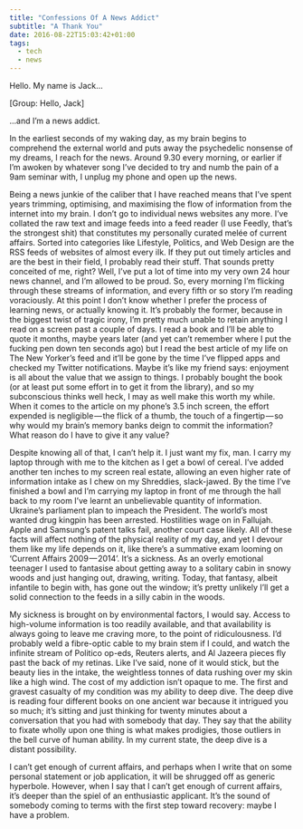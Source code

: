 ```yaml
---
title: "Confessions Of A News Addict"
subtitle: "A Thank You"
date: 2016-08-22T15:03:42+01:00
tags:
  - tech
  - news
---
```


Hello. My name is Jack…

[Group: Hello, Jack]

…and I’m a news addict.

In the earliest seconds of my waking day, as my brain begins to comprehend the external world and puts away the psychedelic nonsense of my dreams, I reach for the news. Around 9.30 every morning, or earlier if I’m awoken by whatever song I’ve decided to try and numb the pain of a 9am seminar with, I unplug my phone and open up the news.

Being a news junkie of the caliber that I have reached means that I’ve spent years trimming, optimising, and maximising the flow of information from the internet into my brain. I don’t go to individual news websites any more. I’ve collated the raw text and image feeds into a feed reader (I use Feedly, that’s the strongest shit) that constitutes my personally curated melée of current affairs. Sorted into categories like Lifestyle, Politics, and Web Design are the RSS feeds of websites of almost every ilk. If they put out timely articles and are the best in their field, I probably read their stuff. That sounds pretty conceited of me, right? Well, I’ve put a lot of time into my very own 24 hour news channel, and I’m allowed to be proud.
So, every morning I’m flicking through these streams of information, and every fifth or so story I’m reading voraciously. At this point I don’t know whether I prefer the process of learning news, or actually knowing it. It’s probably the former, because in the biggest twist of tragic irony, I’m pretty much unable to retain anything I read on a screen past a couple of days. I read a book and I’ll be able to quote it months, maybe years later (and yet can’t remember where I put the fucking pen down ten seconds ago) but I read the best article of my life on The New Yorker’s feed and it’ll be gone by the time I’ve flipped apps and checked my Twitter notifications. Maybe it’s like my friend says: enjoyment is all about the value that we assign to things. I probably bought the book (or at least put some effort in to get it from the library), and so my subconscious thinks well heck, I may as well make this worth my while. When it comes to the article on my phone’s 3.5 inch screen, the effort expended is negligible — the flick of a thumb, the touch of a fingertip — so why would my brain’s memory banks deign to commit the information? What reason do I have to give it any value?

Despite knowing all of that, I can’t help it. I just want my fix, man. I carry my laptop through with me to the kitchen as I get a bowl of cereal. I’ve added another ten inches to my screen real estate, allowing an even higher rate of information intake as I chew on my Shreddies, slack-jawed. By the time I’ve finished a bowl and I’m carrying my laptop in front of me through the hall back to my room I’ve learnt an unbelievable quantity of information. Ukraine’s parliament plan to impeach the President. The world’s most wanted drug kingpin has been arrested. Hostilities wage on in Fallujah. Apple and Samsung’s patent talks fail, another court case likely. All of these facts will affect nothing of the physical reality of my day, and yet I devour them like my life depends on it, like there’s a summative exam looming on ‘Current Affairs 2009 — 2014’. It’s a sickness. As an overly emotional teenager I used to fantasise about getting away to a solitary cabin in snowy woods and just hanging out, drawing, writing. Today, that fantasy, albeit infantile to begin with, has gone out the window; it’s pretty unlikely I’ll get a solid connection to the feeds in a silly cabin in the woods.

My sickness is brought on by environmental factors, I would say. Access to high-volume information is too readily available, and that availability is always going to leave me craving more, to the point of ridiculousness. I’d probably weld a fibre-optic cable to my brain stem if I could, and watch the infinite stream of Politico op-eds, Reuters alerts, and Al Jazeera pieces fly past the back of my retinas. Like I’ve said, none of it would stick, but the beauty lies in the intake, the weightless tonnes of data rushing over my skin like a high wind. The cost of my addiction isn’t opaque to me. The first and gravest casualty of my condition was my ability to deep dive. The deep dive is reading four different books on one ancient war because it intrigued you so much; it’s sitting and just thinking for twenty minutes about a conversation that you had with somebody that day. They say that the ability to fixate wholly upon one thing is what makes prodigies, those outliers in the bell curve of human ability. In my current state, the deep dive is a distant possibility.

I can’t get enough of current affairs, and perhaps when I write that on some personal statement or job application, it will be shrugged off as generic hyperbole. However, when I say that I can’t get enough of current affairs, it’s deeper than the spiel of an enthusiastic applicant. It’s the sound of somebody coming to terms with the first step toward recovery: maybe I have a problem.
